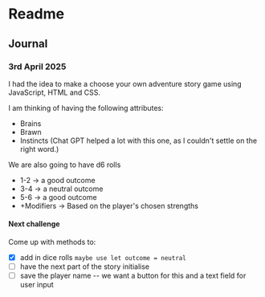 # Readme

## Journal

### 3rd April 2025

I had the idea to make a choose your own adventure story game using JavaScript, HTML and CSS.

I am thinking of having the following attributes:

- Brains
- Brawn
- Instincts (Chat GPT helped a lot with this one, as I couldn't settle on the right word.)

We are also going to have d6 rolls

- 1-2 → a good outcome
- 3-4 → a neutral outcome
- 5-6 → a good outcome
- +Modifiers → Based on the player's chosen strengths

#### Next challenge

Come up with methods to:

- [x] add in dice rolls
  `maybe use let outcome = neutral`
- [ ] have the next part of the story initialise
- [ ] save the player name
  -- we want a button for this and a text field for user input
